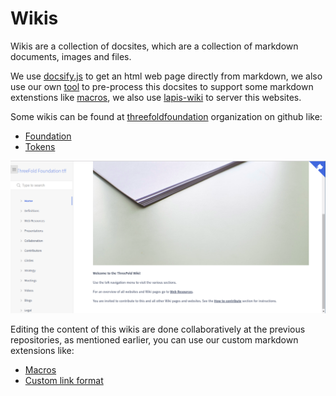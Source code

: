 # Wikis

Wikis are a collection of docsites, which are a collection of markdown documents, images and files.

We use [docsify.js](https://docsify.js.org/) to get an html web page directly from markdown, we also use our own [tool](https://github.com/threefoldtech/jumpscaleX/tree/development/docs/tools/wiki) to pre-process this docsites to support some markdown extenstions like [macros](macro/README.md), we also use [lapis-wiki](https://github.com/threefoldfoundation/lapis-wiki) to server this websites.

Some wikis can be found at [threefoldfoundation](https://github.com/threefoldfoundation) organization on github like:
* [Foundation](https://github.com/threefoldfoundation/info_foundation)
* [Tokens](https://github.com/threefoldfoundation/info_tokens)


![wiki.png](images/wiki.png)

Editing the content of this wikis are done collaboratively at the previous repositories, as mentioned earlier, you can use our custom markdown extensions like:

* [Macros](macro/README.md)
* [Custom link format](links.md)
